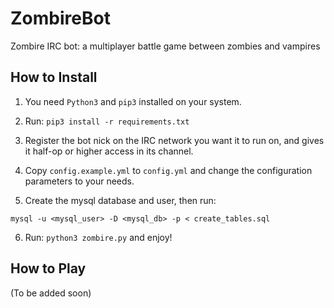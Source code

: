 # ZombireBot
Zombire IRC bot: a multiplayer battle game between zombies and vampires

## How to Install
1. You need `Python3` and `pip3` installed on your system.

2. Run: `pip3 install -r requirements.txt`

3. Register the bot nick on the IRC network you want it to run on, and gives it half-op or higher access in its channel.

4. Copy `config.example.yml` to `config.yml` and change the configuration parameters to your needs.

5. Create the mysql database and user, then run:
```
mysql -u <mysql_user> -D <mysql_db> -p < create_tables.sql
```
6. Run: `python3 zombire.py` and enjoy!

## How to Play
(To be added soon)
